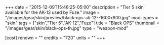+++
date = "2015-12-09T15:46:25-05:00"
description = "Tier 5 skin available for the AK-12 used by Fuze."
image = "/images/gear/skin/preview/black-ops-ak-12--1600x900.jpg"
mod-types = "skin"
tags = ["skin","Tier 5","AK-12","Fuze"]
title = "Black OPS"
thumbnail = "/images/gear/skin/black-ops-th.jpg"
type = "weapon-mod"

[cost]
  renown = ""
  credits = "720"
  units = ""
+++
